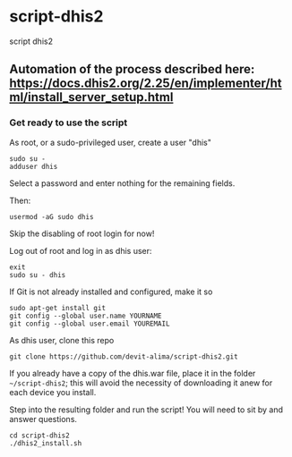 # script-dhis2
script dhis2

## Automation of the process described here: https://docs.dhis2.org/2.25/en/implementer/html/install_server_setup.html

### Get ready to use the script

As root, or a sudo-privileged user, create a user "dhis"

```
sudo su -
adduser dhis
```

Select a password and enter nothing for the remaining fields.

Then:

```usermod -aG sudo dhis```

Skip the disabling of root login for now!

Log out of root and log in as dhis user:

```
exit
sudo su - dhis

```


If Git is not already installed and configured, make it so

```
sudo apt-get install git
git config --global user.name YOURNAME
git config --global user.email YOUREMAIL
```

As dhis user, clone this repo

```git clone https://github.com/devit-alima/script-dhis2.git```

If you already have a copy of the dhis.war file, place it in the folder ```~/script-dhis2```; this will avoid the necessity of downloading it anew for each device you install.

Step into the resulting folder and run the script! You will need to sit by and answer questions.

```
cd script-dhis2
./dhis2_install.sh
```





